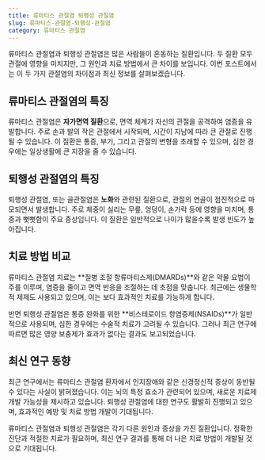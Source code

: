 ```yaml
---
title: 류마티스 관절염 퇴행성 관절염
slug: 류마티스-관절염-퇴행성-관절염
category: 류마티스 관절염
---
```


류마티스 관절염과 퇴행성 관절염은 많은 사람들이 혼동하는 질환입니다. 두 질환 모두 관절에 영향을 미치지만, 그 원인과 치료 방법에서 큰 차이를 보입니다. 이번 포스트에서는 이 두 가지 관절염의 차이점과 최신 정보를 살펴보겠습니다.

## 류마티스 관절염의 특징

류마티스 관절염은 **자가면역 질환**으로, 면역 체계가 자신의 관절을 공격하여 염증을 유발합니다. 주로 손과 발의 작은 관절에서 시작되며, 시간이 지남에 따라 큰 관절로 진행될 수 있습니다. 이 질환은 통증, 부기, 그리고 관절의 변형을 초래할 수 있으며, 심한 경우에는 일상생활에 큰 지장을 줄 수 있습니다.

## 퇴행성 관절염의 특징

퇴행성 관절염, 또는 골관절염은 **노화**와 관련된 질환으로, 관절의 연골이 점진적으로 마모되면서 발생합니다. 주로 체중이 실리는 무릎, 엉덩이, 손가락 등에 영향을 미치며, 통증과 뻣뻣함이 주요 증상입니다. 이 질환은 일반적으로 나이가 많을수록 발생 빈도가 높아집니다.

## 치료 방법 비교

류마티스 관절염 치료는 **질병 조절 항류마티스제(DMARDs)**와 같은 약물 요법이 주를 이루며, 염증을 줄이고 면역 반응을 조절하는 데 초점을 맞춥니다. 최근에는 생물학적 제제도 사용되고 있으며, 이는 보다 효과적인 치료를 가능하게 합니다.

반면 퇴행성 관절염은 통증 완화를 위한 **비스테로이드 항염증제(NSAIDs)**가 일반적으로 사용되며, 심한 경우에는 수술적 치료가 고려될 수 있습니다. 그러나 최근 연구에 따르면 많은 영양 보충제가 효과가 없다는 결과도 보고되었습니다.

## 최신 연구 동향

최근 연구에서는 류마티스 관절염 환자에서 인지장애와 같은 신경정신적 증상이 동반될 수 있다는 사실이 밝혀졌습니다. 이는 뇌의 특정 효소가 관련되어 있으며, 새로운 치료제 개발 가능성을 제시하고 있습니다. 퇴행성 관절염에 대한 연구도 활발히 진행되고 있으며, 효과적인 예방 및 치료 방법 개발이 기대됩니다.

류마티스 관절염과 퇴행성 관절염은 각기 다른 원인과 증상을 가진 질환입니다. 정확한 진단과 적절한 치료가 필요하며, 최신 연구 결과를 통해 더 나은 치료 방법이 개발될 것으로 기대됩니다.